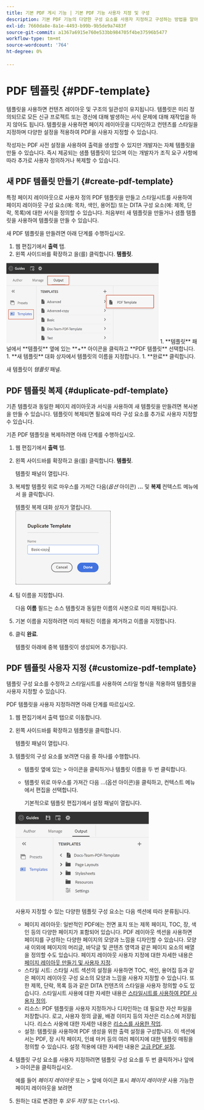 ```yaml
---
title: 기본 PDF 게시 기능 | 기본 PDF 기능 사용자 지정 및 구성
description: 기본 PDF 기능의 다양한 구성 요소를 사용자 지정하고 구성하는 방법을 알아봅니다.
exl-id: 7660da8e-8a1e-4493-b99b-9b5de9a7483f
source-git-commit: a1367a6915e760e533bb984705f4be37596b5477
workflow-type: tm+mt
source-wordcount: '764'
ht-degree: 0%

---
```


# PDF 템플릿 {#PDF-template}

템플릿을 사용하면 컨텐츠 레이아웃 및 구조의 일관성이 유지됩니다. 템플릿은 미리 정의되므로 모든 신규 프로젝트 또는 갱신에 대해 발생하는 서식 문제에 대해 재작업을 하지 않아도 됩니다. 템플릿을 사용하면 페이지 레이아웃을 디자인하고 컨텐츠를 스타일을 지정하며 다양한 설정을 적용하여 PDF을 사용자 지정할 수 있습니다.

작성자는 PDF 사전 설정을 사용하여 출력을 생성할 수 있지만 개발자는 자체 템플릿을 만들 수 있습니다. 즉시 제공되는 샘플 템플릿이 있으며 이는 개발자가 조직 요구 사항에 따라 추가로 사용자 정의하거나 복제할 수 있습니다.


## 새 PDF 템플릿 만들기 {#create-pdf-template}

특정 페이지 레이아웃으로 사용자 정의 PDF 템플릿을 만들고 스타일시트를 사용하여 페이지 레이아웃 구성 요소(예: 목차, 색인, 용어집) 또는 DITA 구성 요소(예: 제목, 단락, 목록)에 대한 서식을 정의할 수 있습니다. 처음부터 새 템플릿을 만들거나 샘플 템플릿을 사용하여 템플릿을 만들 수 있습니다.

새 PDF 템플릿을 만들려면 아래 단계를 수행하십시오.
1. 웹 편집기에서 **출력** 탭.
1. 왼쪽 사이드바를 확장하고 을(를) 클릭합니다. **템플릿**.
<img src="assets/create-pdf-template.png" alt="PDF 템플릿 만들기" width="400">
1. **템플릿** 패널에서 **템플릿** 옆에 있는 **+** 아이콘을 클릭하고 **PDF 템플릿** 선택합니다.
1. **새 템플릿** 대화 상자에서 템플릿의 이름을 지정합니다.
1. **완료** 클릭합니다.

새 템플릿이 *템플릿* 패널.

## PDF 템플릿 복제 {#duplicate-pdf-template}

기존 템플릿과 동일한 페이지 레이아웃과 서식을 사용하여 새 템플릿을 만들려면 복사본을 만들 수 있습니다. 템플릿이 복제되면 필요에 따라 구성 요소를 추가로 사용자 지정할 수 있습니다.

기존 PDF 템플릿을 복제하려면 아래 단계를 수행하십시오.
1. 웹 편집기에서 **출력** 탭.
1. 왼쪽 사이드바를 확장하고 을(를) 클릭합니다. **템플릿**.

   템플릿 패널이 열립니다.
1. 복제할 템플릿 위로 마우스를 가져간 다음(*옵션* 아이콘) **...** 및 **복제** 컨텍스트 메뉴에서 을 클릭합니다.

   템플릿 복제 대화 상자가 열립니다.\
   <img src="assets/duplicate-template.png" alt="중복 PDF 템플릿" width="250">
1. 팀 이름을 지정합니다.

   다음 **이름** 필드는 소스 템플릿과 동일한 이름의 사본으로 미리 채워집니다.

1. 기본 이름을 지정하려면 미리 채워진 이름을 제거하고 이름을 지정합니다.
1. 클릭 **완료**.

   템플릿 아래에 중복 템플릿이 생성되어 추가됩니다.

## PDF 템플릿 사용자 지정 {#customize-pdf-template}

템플릿 구성 요소를 수정하고 스타일시트를 사용하여 스타일 형식을 적용하여 템플릿을 사용자 지정할 수 있습니다.

PDF 템플릿을 사용자 지정하려면 아래 단계를 따르십시오.
1. 웹 편집기에서 출력 탭으로 이동합니다.
1. 왼쪽 사이드바를 확장하고 템플릿을 클릭합니다.

   템플릿 패널이 열립니다.
1. 템플릿의 구성 요소를 보려면 다음 중 하나를 수행합니다.

   * 템플릿 옆에 있는 > 아이콘을 클릭하거나 템플릿 이름을 두 번 클릭합니다.
   * 템플릿 위로 마우스를 가져간 다음 ...(옵션 아이콘)을 클릭하고, 컨텍스트 메뉴에서 편집을 선택합니다.

      기본적으로 템플릿 편집기에서 설정 패널이 열립니다.
   <img src="assets/customize-pdf-template.png" alt="PDF 팀 사용자 지정" width="350">

   사용자 지정할 수 있는 다양한 템플릿 구성 요소는 다음 섹션에 따라 분류됩니다.
   * 페이지 레이아웃: 일반적인 PDF에는 전면 표지 또는 제목 페이지, TOC, 장, 색인 등의 다양한 페이지가 포함되어 있습니다. PDF 레이아웃 섹션을 사용하면 페이지를 구성하는 다양한 페이지의 모양과 느낌을 디자인할 수 있습니다. 모양새 이외에 페이지의 머리글, 바닥글 및 콘텐츠 영역과 같은 페이지 요소의 배열을 정의할 수도 있습니다. 페이지 레이아웃 사용자 지정에 대한 자세한 내용은 [페이지 레이아웃 만들기 및 사용자 지정](components-pdf-template.md#create-customize-page-layout).
   * 스타일 시트: 스타일 시트 섹션의 설정을 사용하면 TOC, 색인, 용어집 등과 같은 페이지 레이아웃 구성 요소의 모양과 느낌을 사용자 지정할 수 있습니다. 또한 제목, 단락, 목록 등과 같은 DITA 컨텐츠의 스타일을 사용자 정의할 수도 있습니다. 스타일시트 사용에 대한 자세한 내용은 [스타일시트를 사용하여 PDF 사용자 정의](components-pdf-template.md#stylesheet-customization).
   * 리소스: PDF 템플릿을 사용자 지정하거나 디자인하는 데 필요한 자산 파일을 저장합니다. 로고, 사용자 정의 글꼴, 배경 이미지 등의 자산은 리소스에 저장됩니다. 리소스 사용에 대한 자세한 내용은 [리소스를 사용한 작업](components-pdf-template.md#work-with-resources).
   * 설정: 템플릿을 사용하여 PDF 생성을 위한 출력 설정을 구성합니다. 이 섹션에서는 PDF, 장 시작 페이지, 인쇄 마커 등의 여러 페이지에 대한 템플릿 매핑을 정의할 수 있습니다. 설정 적용에 대한 자세한 내용은 [고급 PDF 설정](components-pdf-template.md#advanced-pdf-settings).
1. 템플릿 구성 요소를 사용자 지정하려면 템플릿 구성 요소를 두 번 클릭하거나 앞에 > 아이콘을 클릭하십시오.

   예를 들어 *페이지 레이아웃* 또는 *>* 앞에 아이콘 표시 *페이지 레이아웃* 사용 가능한 페이지 레이아웃을 보려면
1. 원하는 대로 변경한 후 *모두 저장* 또는 `Ctrl+S`).
